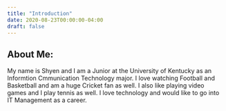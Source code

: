 ```yaml
---
title: "Introduction"
date: 2020-08-23T00:00:00-04:00
draft: false
---
```


<h2>About Me:</h2>
  My name is Shyen and I am a Junior at the University of Kentucky as an Informtion Cmmunication Technology major. I love watching Football and Basketball and am a huge Cricket fan as well. I also like playing video games and I play tennis as well. I love technology and would like to go into IT Management as a career.
